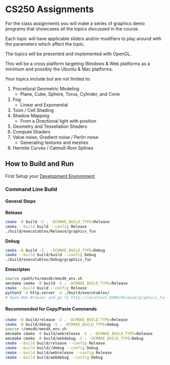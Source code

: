 # CS250 Assignments

For the class assignments you will make a series of graphics demo programs that showcases all the topics discussed in the course.

Each topic will have applicable sliders and/or modifiers to play around with the parameters which affect the topic.

The topics will be presented and implemented with OpenGL.

This will be a cross platform targeting Windows & Web platforms as a minimum and possibly the Ubuntu & Mac platforms.

Your topics include but are not limited to:

1. Procedural Geometric Modeling
	- Plane, Cube, Sphere, Torus, Cylinder, and Cone
2. Fog
	- Linear and Exponential
3. Toon / Cell Shading
4. Shadow Mapping
	- From a Directional light with position
5. Geometry and Tessellation Shaders
6. Compute Shaders
7. Value noise, Gradient noise / Perlin noise
	- Generating textures and meshes
8. Hermite Curves / Catmull-Rom Splines


## How to Build and Run

First Setup your [Development Environment](docs/DevEnvironment.md)

### Command Line Build

#### General Steps

**Release**
```sh
cmake -B build -S . -DCMAKE_BUILD_TYPE=Release
cmake --build build --config Release
./build/executables/Release/graphics_fun
```

**Debug**
```sh
cmake -B build -S . -DCMAKE_BUILD_TYPE=Debug
cmake --build build/build --config Debug
./build/executables/Debug/graphics_fun
```

**Emscripten**
```sh
source /path/to/emsdk/emsdk_env.sh
emcmake cmake -B build -S . -DCMAKE_BUILD_TYPE=Release
cmake --build build --config Release
python3 -m http.server -d ./build/executables/
# Open Web Browser and go to http://localhost:8000/Release/graphics_fun.html
```

#### Recommended for Copy/Paste Commands
```sh
cmake -B build/release -S . -DCMAKE_BUILD_TYPE=Release
cmake -B build/debug -S . -DCMAKE_BUILD_TYPE=Debug
source ~/emsdk/emsdk_env.sh
emcmake cmake -B build/webrelease -S . -DCMAKE_BUILD_TYPE=Release
emcmake cmake -B build/webdebug -S . -DCMAKE_BUILD_TYPE=Debug
cmake --build build/release --config Release
cmake --build build//debug --config Debug
cmake --build build/webrelease --config Release
cmake --build build/webdebug --config Debug
```

